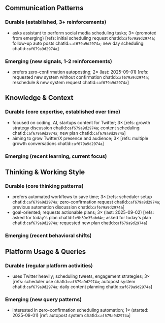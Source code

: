 ## Communication Patterns
### Durable (established, 3+ reinforcements)
- asks assistant to perform social media scheduling tasks; 3× (promoted from emerging) [refs: initial scheduling request chatId:`caf679a9d2974a`; follow-up auto posts chatId:`caf679a9d2974a`; new day scheduling chatId:`caf679a9d2974a`]

### Emerging (new signals, 1-2 reinforcements)
- prefers zero-confirmation autoposting; 2× (last: 2025-09-01) [refs: requested new system without confirmation chatId:`caf679a9d2974a`; reschedule & new system request chatId:`caf679a9d2974a`]

## Knowledge & Context
### Durable (core expertise, established over time)
- focused on coding, AI, startups content for Twitter; 3× [refs: growth strategy discussion chatId:`caf679a9d2974a`; content scheduling chatId:`caf679a9d2974a`; new plan chatId:`caf679a9d2974a`]
- aiming to grow Twitter/X presence and audience; 3× [refs: multiple growth conversations chatId:`caf679a9d2974a`]

### Emerging (recent learning, current focus)  

## Thinking & Working Style
### Durable (core thinking patterns)
- prefers automated workflows to save time; 3× [refs: scheduler setup chatId:`caf679a9d2974a`; zero-confirmation request chatId:`caf679a9d2974a`; previous automation discussion chatId:`caf679a9d2974a`]
- goal-oriented; requests actionable plans; 3× (last: 2025-09-02) [refs: asked for today's plan chatId:`1e9b39e35abd4e`; asked for today's plan chatId:`caf679a9d2974a`; requested new plan chatId:`caf679a9d2974a`]

### Emerging (recent behavioral shifts)

## Platform Usage & Queries
### Durable (regular platform activities)
- uses Twitter heavily; scheduling tweets, engagement strategies; 3× [refs: scheduler use chatId:`caf679a9d2974a`; autopost system chatId:`caf679a9d2974a`; daily content planning chatId:`caf679a9d2974a`]

### Emerging (new query patterns)
- interested in zero-confirmation scheduling automation; 1× (started: 2025-09-01) [ref: autopost system chatId:`caf679a9d2974a`]